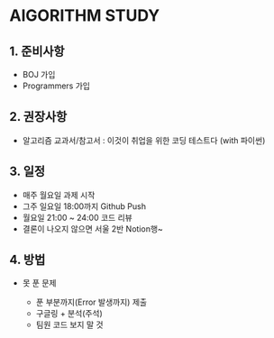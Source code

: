 # AlGORITHM STUDY



## 1. 준비사항

- BOJ 가입
- Programmers 가입



## 2. 권장사항

- 알고리즘 교과서/참고서 : 이것이 취업을 위한 코딩 테스트다 (with 파이썬)



## 3. 일정

- 매주 월요일 과제 시작
- 그주 일요일 18:00까지 Github Push
- 월요일 21:00 ~ 24:00 코드 리뷰
- 결론이 나오지 않으면 서울 2반 Notion행~



## 4. 방법

- 못 푼 문제

  - 푼 부분까지(Error 발생까지) 제출
  - 구글링 + 분석(주석)
  - 팀원 코드 보지 말 것

  
